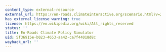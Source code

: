 ```yaml
---
content_type: external-resource
external_url: https://en-roads.climateinteractive.org/scenario.html?v=2.7.6
has_external_license_warning: true
license: https://en.wikipedia.org/wiki/All_rights_reserved
status: ''
title: En-Roads Climate Policy Simulator
uid: 5f36915e-b023-4653-aa42-ca7f44018d8c
wayback_url: ''
---
```

